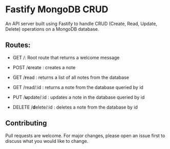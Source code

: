 # Fastify MongoDB CRUD

An API server built using Fastify to handle CRUD (Create, Read, Update, Delete) operations on a MongoDB database.



## Routes:

- GET /: Root route that returns a welcome message

- POST /**c**reate : creates a note

- GET /**r**ead : returns a list of all notes from the database

- GET /read/:id : returns a note from the database queried by id

- PUT /**u**pdate/:id : updates a note in the database queried by id

- DELETE /**d**elete/:id : deletes a note from the database by id



## Contributing

Pull requests are welcome. For major changes, please open an issue first to discuss what you would like to change.
